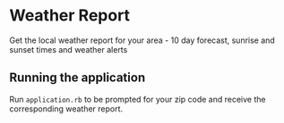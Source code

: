 # Weather Report

Get the local weather report for your area - 10 day forecast, sunrise and sunset times and weather alerts

## Running the application

Run `application.rb` to be prompted for your zip code and receive the corresponding weather report.
